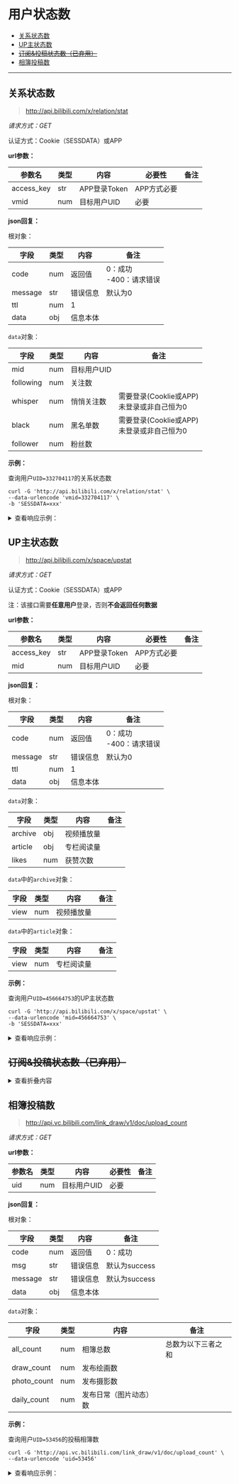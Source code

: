 # 用户状态数

- [关系状态数](#关系状态数)
- [UP主状态数](#UP主状态数)
- [~~订阅&投稿状态数（已弃用）~~](#~~订阅&投稿状态数（已弃用）~~)
- [相簿投稿数](#相簿投稿数)

---

## 关系状态数
> http://api.bilibili.com/x/relation/stat

*请求方式：GET*

认证方式：Cookie（SESSDATA）或APP

**url参数：**

| 参数名     | 类型 | 内容         | 必要性      | 备注 |
| ---------- | ---- | ------------ | ----------- | ---- |
| access_key | str  | APP登录Token | APP方式必要 |      |
| vmid       | num  | 目标用户UID  | 必要        |      |

**json回复：**

根对象：

| 字段    | 类型 | 内容     | 备注                        |
| ------- | ---- | -------- | --------------------------- |
| code    | num  | 返回值   | 0：成功<br />-400：请求错误 |
| message | str  | 错误信息 | 默认为0                     |
| ttl     | num  | 1        |                             |
| data    | obj  | 信息本体 |                             |

`data`对象：

| 字段      | 类型 | 内容        | 备注                                             |
| --------- | ---- | ----------- | ------------------------------------------------ |
| mid       | num  | 目标用户UID |                                                  |
| following | num  | 关注数      |                                                  |
| whisper   | num  | 悄悄关注数  | 需要登录(Cooklie或APP) <br />未登录或非自己恒为0 |
| black     | num  | 黑名单数    | 需要登录(Cooklie或APP) <br />未登录或非自己恒为0 |
| follower  | num  | 粉丝数      |                                                  |

**示例：**

查询用户`UID=332704117`的关系状态数

```shell
curl -G 'http://api.bilibili.com/x/relation/stat' \
--data-urlencode 'vmid=332704117' \
-b 'SESSDATA=xxx'
```

<details>
<summary>查看响应示例：</summary>

```json
{
	"code": 0,
	"message": "0",
	"ttl": 1,
	"data": {
		"mid": 332704117,
		"following": 32,
		"whisper": 0,
		"black": 0,
		"follower": 919515
	}
}
```

</details>

## UP主状态数

> http://api.bilibili.com/x/space/upstat

*请求方式：GET*

认证方式：Cookie（SESSDATA）或APP

注：该接口需要**任意用户**登录，否则**不会返回任何数据**

**url参数：**

| 参数名     | 类型 | 内容         | 必要性      | 备注 |
| ---------- | ---- | ------------ | ----------- | ---- |
| access_key | str  | APP登录Token | APP方式必要 |      |
| mid        | num  | 目标用户UID  | 必要        |      |

**json回复：**

根对象：

| 字段    | 类型 | 内容     | 备注                        |
| ------- | ---- | -------- | --------------------------- |
| code    | num  | 返回值   | 0：成功<br />-400：请求错误 |
| message | str  | 错误信息 | 默认为0                     |
| ttl     | num  | 1        |                             |
| data    | obj  | 信息本体 |                             |

`data`对象：

| 字段    | 类型  | 内容       | 备注  |
| ------- | ----- | ---------- | ----- |
| archive | obj   | 视频播放量 |       |
| article | obj   | 专栏阅读量 |       |
| likes   | num   | 获赞次数   |       |

`data`中的`archive`对象：

| 字段 | 类型  | 内容       | 备注  |
| ---- | ----- | ---------- | ----- |
| view | num   | 视频播放量 |       |

`data`中的`article`对象：

| 字段 | 类型  | 内容       | 备注  |
| ---- | ----- | ---------- | ----- |
| view | num   | 专栏阅读量 |       |

**示例：**

查询用户`UID=456664753`的UP主状态数

```shell
curl -G 'http://api.bilibili.com/x/space/upstat' \
--data-urlencode 'mid=456664753' \
-b 'SESSDATA=xxx'
```

<details>
<summary>查看响应示例：</summary>

```json
{
	"code": 0,
	"message": "0",
	"ttl": 1,
	"data": {
		"archive": {
			"view": 213567370
		},
		"article": {
			"view": 3230808
		},
		"likes": 20295095
	}
}
```

</details>

## ~~订阅&投稿状态数（已弃用）~~

<details>
<summary>查看折叠内容</summary>


> http://api.bilibili.com/x/space/navnum

*请求方式：GET*

**url参数：**

| 参数名 | 类型 | 内容        | 必要性 | 备注 |
| ------ | ---- | ----------- | ------ | ---- |
| mid    | num  | 目标用户UID | 必要   |      |

**json回复：**

根对象：

| 字段    | 类型 | 内容     | 备注                        |
| ------- | ---- | -------- | --------------------------- |
| code    | num  | 返回值   | 0：成功<br />-400：请求错误 |
| message | str  | 错误信息 | 默认为0                     |
| ttl     | num  | 1        |                             |
| data    | obj  | 信息本体 |                             |

`data`对象：

| 字段      | 类型  | 内容       | 备注         |
| --------- | ----- | ---------- | ------------ |
| video     | num   | 投稿视频数 |              |
| bangumi   | num   | 追番数     | 无视隐私设置 |
| cinema    | num   | 追剧数     | 无视隐私设置 |
| channel   | obj   | 频道数     |              |
| favourite | obj   | 收藏夹数   | 无视隐私设置 |
| tag       | num   | 关注TAG数  | 无视隐私设置 |
| article   | num   | 投稿专栏数 |              |
| playlist  | num   | 0          | 作用尚不明确 |
| album     | num   | 投稿相簿数 |              |
| audio     | num   | 投稿音频数 |              |
| pugv      | num   | 投稿课程数 |              |

`data`中的`channel`对象：

| 字段    | 类型  | 内容       | 备注         |
| ------- | ----- | ---------- | ------------ |
| master  | num   | 频道数     |              |
| guest   | num   | 频道数     |              |

`data`中的`favourite`对象：

| 字段   | 类型 | 内容         | 备注                                    |
| ------ | ---- | ------------ | --------------------------------------- |
| master | num  | 全部收藏夹数 | 需要登录(SESSDATA) <br />只能查看自己的 |
| guest  | num  | 公开收藏夹数 | 无视隐私设置                            |

**示例：**

查询用户`UID=239202390`的订阅&投稿状态数

```shell
curl -G 'http://api.bilibili.com/x/space/navnum' \
--data-urlencode 'mid=239202390' \
-b 'SESSDATA=xxx'
```

<details>
<summary>查看响应示例：</summary>

```json
{
	"code": 0,
	"message": "0",
	"ttl": 1,
	"data": {
		"video": 290,
		"bangumi": 25,
		"cinema": 13,
		"channel": {
			"master": 2,
			"guest": 2
		},
		"favourite": {
			"master": 6,
			"guest": 6
		},
		"tag": 0,
		"article": 1,
		"playlist": 0,
		"album": 150,
		"audio": 4,
		"pugv": 0
	}
}
```

</details>
</details>

## 相簿投稿数

> http://api.vc.bilibili.com/link_draw/v1/doc/upload_count

*请求方式：GET*

**url参数：**

| 参数名 | 类型 | 内容        | 必要性 | 备注 |
| ------ | ---- | ----------- | ------ | ---- |
| uid    | num  | 目标用户UID | 必要   |      |

**json回复：**

根对象：

| 字段    | 类型 | 内容     | 备注          |
| ------- | ---- | -------- | ------------- |
| code    | num  | 返回值   | 0：成功       |
| msg     | str  | 错误信息 | 默认为success |
| message | str  | 错误信息 | 默认为success |
| data    | obj  | 信息本体 |               |

`data`对象：

| 字段        | 类型 | 内容                   | 备注               |
| ----------- | ---- | ---------------------- | ------------------ |
| all_count   | num  | 相簿总数               | 总数为以下三者之和 |
| draw_count  | num  | 发布绘画数             |                    |
| photo_count | num  | 发布摄影数             |                    |
| daily_count | num  | 发布日常（图片动态）数 |                    |

**示例：**

 查询用户`UID=53456`的投稿相簿数

```shell
curl -G 'http://api.vc.bilibili.com/link_draw/v1/doc/upload_count' \
--data-urlencode 'uid=53456'
```

<details>
<summary>查看响应示例：</summary>

```json
{
    "code":0,
    "msg":"success",
    "message":"success",
    "data":{
        "all_count":92,
        "draw_count":5,
        "photo_count":0,
        "daily_count":87
    }
}
```

</details>
